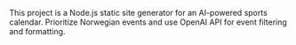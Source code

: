 <!-- Use this file to provide workspace-specific custom instructions to Copilot. For more details, visit https://code.visualstudio.com/docs/copilot/copilot-customization#_use-a-githubcopilotinstructionsmd-file -->

This project is a Node.js static site generator for an AI-powered sports calendar. Prioritize Norwegian events and use OpenAI API for event filtering and formatting.
